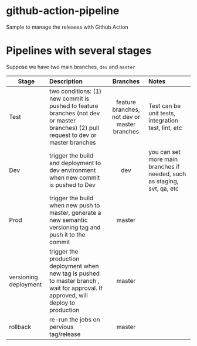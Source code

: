 # github-action-pipeline
Sample to manage the releaess with Github Action

# Pipelines with several stages

Suppose we have two main branches, `dev` and `master`

| Stage   |      Description      |  Branches | Notes |
|----------|:-------------|:-------------:|:-------------|
| Test  | two conditions: (1) new commit is pushed to feature branches (not dev or master branches) (2) pull request to dev or master branches| feature branches, not dev or master branches | Test can be unit tests, integration test, lint, etc |
| Dev |    trigger the build and deployment to dev environment when new commit is pushed to Dev  |  dev  | you can set more main branches if needed, such as staging, svt, qa, etc |
| Prod |    trigger the build when new push to master, generate a new semantic versioning tag and push it to the commit |  master  |  |
| versioning deployment |    trigger the production deployment when new tag is pushed to master branch , wait for approval. If approved, will deploy to production|  master  |  |
| rollback | re-run the jobs on pervious tag/release |  master  |  |

